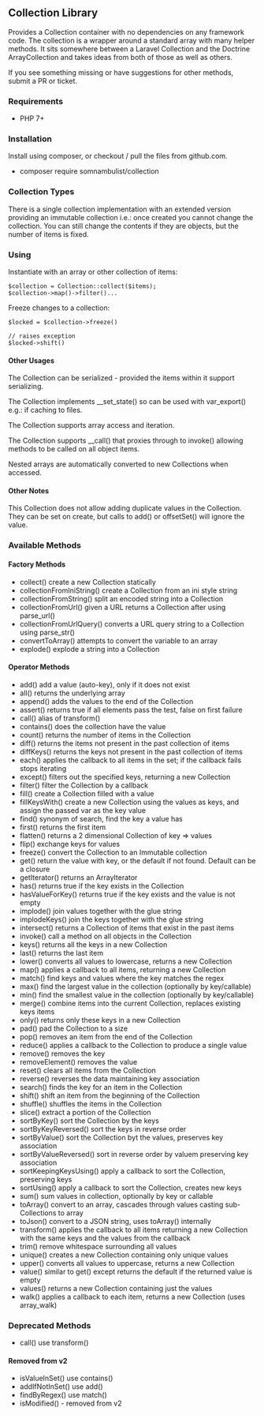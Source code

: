 ## Collection Library

Provides a Collection container with no dependencies on any framework code. The collection is a
wrapper around a standard array with many helper methods. It sits somewhere between a Laravel
Collection and the Doctrine ArrayCollection and takes ideas from both of those as well as others.

If you see something missing or have suggestions for other methods, submit a PR or ticket.

### Requirements

 * PHP 7+

### Installation

Install using composer, or checkout / pull the files from github.com.

 * composer require somnambulist/collection

### Collection Types

There is a single collection implementation with an extended version providing an immutable
collection i.e.: once created you cannot change the collection. You can still change the
contents if they are objects, but the number of items is fixed.

### Using

Instantiate with an array or other collection of items:

    $collection = Collection::collect($items);
    $collection->map()->filter()...
    
Freeze changes to a collection:

    $locked = $collection->freeze()
    
    // raises exception
    $locked->shift()

#### Other Usages

The Collection can be serialized - provided the items within it support serializing.

The Collection implements __set_state() so can be used with var_export() e.g.: if caching to files.

The Collection supports array access and iteration.

The Collection supports __call() that proxies through to invoke() allowing methods to be called on all object items.

Nested arrays are automatically converted to new Collections when accessed.

#### Other Notes

This Collection does not allow adding duplicate values in the Collection. They can be set
on create, but calls to add() or offsetSet() will ignore the value.

### Available Methods

#### Factory Methods

 * collect() create a new Collection statically
 * collectionFromIniString() create a Collection from an ini style string
 * collectionFromString() split an encoded string into a Collection
 * collectionFromUrl() given a URL returns a Collection after using parse_url()
 * collectionFromUrlQuery() converts a URL query string to a Collection using parse_str()
 * convertToArray() attempts to convert the variable to an array
 * explode() explode a string into a Collection

#### Operator Methods

 * add() add a value (auto-key), only if it does not exist
 * all() returns the underlying array
 * append() adds the values to the end of the Collection
 * assert() returns true if all elements pass the test, false on first failure
 * call() alias of transform()
 * contains() does the collection have the value
 * count() returns the number of items in the Collection
 * diff() returns the items not present in the past collection of items
 * diffKeys() returns the keys not present in the past collection of items
 * each() applies the callback to all items in the set; if the callback fails stops iterating
 * except() filters out the specified keys, returning a new Collection
 * filter() filter the Collection by a callback
 * fill() create a Collection filled with a value
 * fillKeysWith() create a new Collection using the values as keys, and assign the passed var as the key value
 * find() synonym of search, find the key a value has
 * first() returns the first item
 * flatten() returns a 2 dimensional Collection of key => values
 * flip() exchange keys for values
 * freeze() convert the Collection to an Immutable collection
 * get() return the value with key, or the default if not found. Default can be a closure
 * getIterator() returns an ArrayIterator
 * has() returns true if the key exists in the Collection
 * hasValueForKey() returns true if the key exists and the value is not empty
 * implode() join values together with the glue string
 * implodeKeys() join the keys together with the glue string
 * intersect() returns a Collection of items that exist in the past items
 * invoke() call a method on all objects in the Collection
 * keys() returns all the keys in a new Collection
 * last() returns the last item
 * lower() converts all values to lowercase, returns a new Collection
 * map() applies a callback to all items, returning a new Collection
 * match() find keys and values where the key matches the regex
 * max() find the largest value in the collection (optionally by key/callable)
 * min() find the smallest value in the collection (optionally by key/callable)
 * merge() combine items into the current Collection, replaces existing keys items
 * only() returns only these keys in a new Collection
 * pad() pad the Collection to a size
 * pop() removes an item from the end of the Collection
 * reduce() applies a callback to the Collection to produce a single value
 * remove() removes the key
 * removeElement() removes the value
 * reset() clears all items from the Collection
 * reverse() reverses the data maintaining key association
 * search() finds the key for an item in the Collection
 * shift() shift an item from the beginning of the Collection
 * shuffle() shuffles the items in the Collection
 * slice() extract a portion of the Collection
 * sortByKey() sort the Collection by the keys
 * sortByKeyReversed() sort the keys in reverse order
 * sortByValue() sort the Collection byt the values, preserves key association
 * sortByValueReversed() sort in reverse order by valuem preserving key association
 * sortKeepingKeysUsing() apply a callback to sort the Collection, preserving keys
 * sortUsing() apply a callback to sort the Collection, creates new keys
 * sum() sum values in collection, optionally by key or callable
 * toArray() convert to an array, cascades through values casting sub-Collections to array
 * toJson() convert to a JSON string, uses toArray() internally
 * transform() applies the callback to all items returning a new Collection with the same keys and the values from the callback
 * trim() remove whitespace surrounding all values
 * unique() creates a new Collection containing only unique values
 * upper() converts all values to uppercase, returns a new Collection
 * value() similar to get() except returns the default if the returned value is empty
 * values() returns a new Collection containing just the values
 * walk() applies a callback to each item, returns a new Collection (uses array_walk)

### Deprecated Methods

 * call() use transform()

#### Removed from v2

 * isValueInSet() use contains()
 * addIfNotInSet() use add()
 * findByRegex() use match()
 * isModified() - removed from v2
